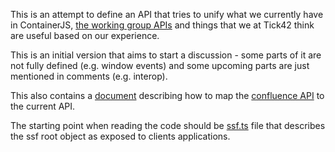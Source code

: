 This is an attempt to define an API that tries to unify what we currently have in ContainerJS, [the working group APIs](https://symphonyoss.atlassian.net/wiki/display/WGDWAPI/Proposed+Standard+API+Specifications)
and things that we at Tick42 think are useful based on our experience.

This is an initial version that aims to start a discussion - some parts of it are not fully defined (e.g. window events) and some
upcoming parts are just mentioned in comments (e.g. interop). 

This also contains a [document](./confluence.md) describing how to map the [confluence API](https://symphonyoss.atlassian.net/wiki/display/WGDWAPI/Proposed+Standard+API+Specifications) to the current API.

The starting point when reading the code should be [ssf.ts](./ssf.ts) file that describes the ssf root object as exposed to clients applications.